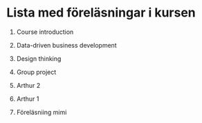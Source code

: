 # Lista med föreläsningar i kursen 
1. Course introduction
2. Data-driven business development
3. Design thinking
4. Group project
5. Arthur 2

6. Arthur 1
7. Föreläsniing mimi 